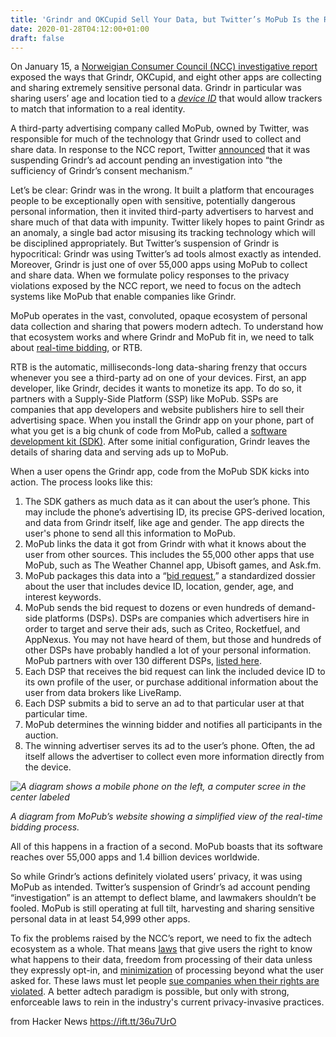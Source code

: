 ```yaml
---
title: 'Grindr and OKCupid Sell Your Data, but Twitter’s MoPub Is the Real Problem'
date: 2020-01-28T04:12:00+01:00
draft: false
---
```


On January 15, a [Norweigian Consumer Council (NCC) investigative report](https://www.forbrukerradet.no/out-of-control/#GDPR) exposed the ways that Grindr, OKCupid, and eight other apps are collecting and sharing extremely sensitive personal data. Grindr in particular was sharing users’ age and location tied to a [_device ID_](https://www.eff.org/wp/behind-the-one-way-mirror#AdvertisingIDs) that would allow trackers to match that information to a real identity.

A third-party advertising company called MoPub, owned by Twitter, was responsible for much of the technology that Grindr used to collect and share data. In response to the NCC report, Twitter [announced](https://adage.com/article/digital/twitter-suspends-grindr-its-ad-platform-it-investigates-privacy-concerns/2227116) that it was suspending Grindr’s ad account pending an investigation into “the sufficiency of Grindr’s consent mechanism.”

Let’s be clear: Grindr was in the wrong. It built a platform that encourages people to be exceptionally open with sensitive, potentially dangerous personal information, then it invited third-party advertisers to harvest and share much of that data with impunity. Twitter likely hopes to paint Grindr as an anomaly, a single bad actor misusing its tracking technology which will be disciplined appropriately. But Twitter’s suspension of Grindr is hypocritical: Grindr was using Twitter’s ad tools almost exactly as intended. Moreover, Grindr is just one of over 55,000 apps using MoPub to collect and share data. When we formulate policy responses to the privacy violations exposed by the NCC report, we need to focus on the adtech systems like MoPub that enable companies like Grindr.

MoPub operates in the vast, convoluted, opaque ecosystem of personal data collection and sharing that powers modern adtech. To understand how that ecosystem works and where Grindr and MoPub fit in, we need to talk about [real-time bidding](https://www.eff.org/wp/behind-the-one-way-mirror#Real-time-bidding), or RTB.  

RTB is the automatic, milliseconds-long data-sharing frenzy that occurs whenever you see a third-party ad on one of your devices. First, an app developer, like Grindr, decides it wants to monetize its app. To do so, it partners with a Supply-Side Platform (SSP) like MoPub. SSPs are companies that app developers and website publishers hire to sell their advertising space. When you install the Grindr app on your phone, part of what you get is a big chunk of code from MoPub, called a [software development kit (SDK)](https://developers.mopub.com/publishers/android/). After some initial configuration, Grindr leaves the details of sharing data and serving ads up to MoPub.

When a user opens the Grindr app, code from the MoPub SDK kicks into action. The process looks like this:

1.  The SDK gathers as much data as it can about the user’s phone. This may include the phone’s advertising ID, its precise GPS-derived location, and data from Grindr itself, like age and gender. The app directs the user's phone to send all this information to MoPub.
2.  MoPub links the data it got from Grindr with what it knows about the user from other sources. This includes the 55,000 other apps that use MoPub, such as The Weather Channel app, Ubisoft games, and Ask.fm.
3.  MoPub packages this data into a “[bid request](https://developers.mopub.com/dsps/integration/openrtb/#3-bid-request-variables--definitions),” a standardized dossier about the user that includes device ID, location, gender, age, and interest keywords.
4.  MoPub sends the bid request to dozens or even hundreds of demand-side platforms (DSPs). DSPs are companies which advertisers hire in order to target and serve their ads, such as Criteo, Rocketfuel, and AppNexus. You may not have heard of them, but those and hundreds of other DSPs have probably handled a lot of your personal information. MoPub partners with over 130 different DSPs, [listed here](https://www.mopub.com/legal/partners/).
5.  Each DSP that receives the bid request can link the included device ID to its own profile of the user, or purchase additional information about the user from data brokers like LiveRamp.
6.  Each DSP submits a bid to serve an ad to that particular user at that particular time.
7.  MoPub determines the winning bidder and notifies all participants in the auction.
8.  The winning advertiser serves its ad to the user’s phone. Often, the ad itself allows the advertiser to collect even more information directly from the device.

_![A diagram shows a mobile phone on the left, a computer scree in the center labeled ](https://www.eff.org/files/2020/01/27/mopub_rtb.png)_

_A diagram from MoPub’s website showing a simplified view of the real-time bidding process._

All of this happens in a fraction of a second. MoPub boasts that its software reaches over 55,000 apps and 1.4 billion devices worldwide.

So while Grindr’s actions definitely violated users’ privacy, it was using MoPub as intended. Twitter’s suspension of Grindr’s ad account pending “investigation” is an attempt to deflect blame, and lawmakers shouldn’t be fooled. MoPub is still operating at full tilt, harvesting and sharing sensitive personal data in at least 54,999 other apps.  

To fix the problems raised by the NCC’s report, we need to fix the adtech ecosystem as a whole. That means [laws](https://www.eff.org/deeplinks/2019/06/effs-recommendations-consumer-data-privacy-laws) that give users the right to know what happens to their data, freedom from processing of their data unless they expressly opt-in, and [minimization](https://www.eff.org/deeplinks/2019/05/consumer-data-privacy-advocates-senate-committee-heres-how-protect-consumers) of processing beyond what the user asked for. These laws must let people [sue companies when their rights are violated](https://www.eff.org/deeplinks/2019/01/you-should-have-right-sue-companies-violate-your-privacy). A better adtech paradigm is possible, but only with strong, enforceable laws to rein in the industry's current privacy-invasive practices.  

  
  
from Hacker News https://ift.tt/36u7UrO